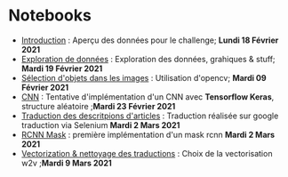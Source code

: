 # Notebooks
- [Introduction](notebooks/introduction.md) : Aperçu des données pour le challenge; **Lundi 18 Février 2021**
- [Exploration de données](notebooks/DataExploration.html) : Exploration des données, grahiques & stuff; **Mardi 19 Février 2021**
- [Sélection d'objets dans les images](notebooks/Preprocessing_image.html) : Utilisation d'opencv; **Mardi 09 Février 2021**
- [CNN](https://www.kaggle.com/itokianarafidinarivo/rakuten) : Tentative d'implémentation d'un CNN avec **Tensorflow Keras**, structure aléatoire ;**Mardi 23 Février 2021**
- [Traduction des descritpions d'articles](notebooks/traduction.html) : Traduction réalisée sur google traduction via Selenium **Mardi 2 Mars 2021**
- [RCNN Mask](notebooks/rcnnMask.html) : première implémentation d'un mask rcnn **Mardi 2 Mars 2021**
- [Vectorization & nettoyage des traductions](notebooks/vectorize.html) : Choix de la vectorisation w2v ;**Mardi 9 Mars 2021**
